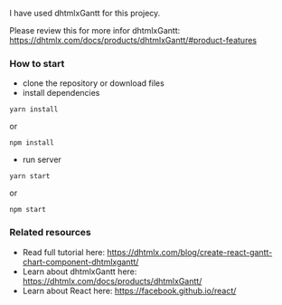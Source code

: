 I have used dhtmlxGantt for this projecy.

Please review this for more infor dhtmlxGantt: https://dhtmlx.com/docs/products/dhtmlxGantt/#product-features

### How to start

 - clone the repository or download files
 - install dependencies
~~~
yarn install
~~~
or
~~~ 
npm install 
~~~

 - run server
~~~
yarn start
~~~
or
~~~
npm start
~~~

###  Related resources

- Read full tutorial here: https://dhtmlx.com/blog/create-react-gantt-chart-component-dhtmlxgantt/
- Learn about dhtmlxGantt here: https://dhtmlx.com/docs/products/dhtmlxGantt/
- Learn about React here: https://facebook.github.io/react/
